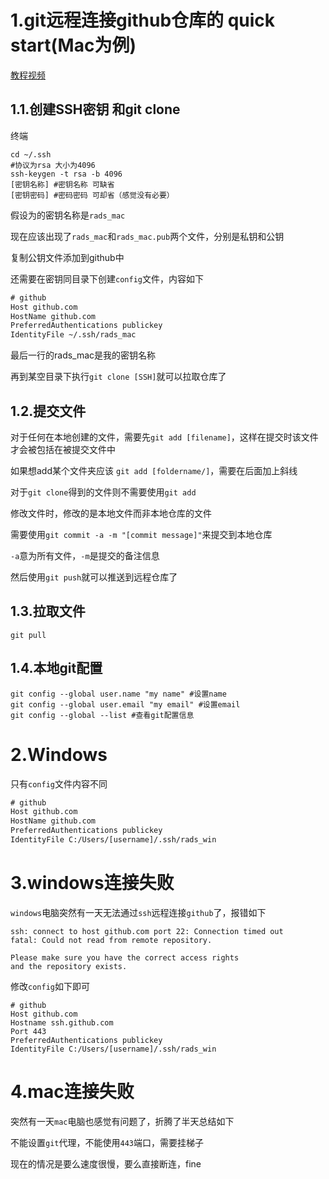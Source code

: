 # 1.git远程连接github仓库的 quick start(Mac为例)

[教程视频](https://www.bilibili.com/video/BV1HM411377j?vd_source=8924ad59b4f62224f165e16aa3d04f00&spm_id_from=333.788.videopod.sections&p=11)

## 1.1.创建SSH密钥 和git clone

终端

```shell
cd ~/.ssh
#协议为rsa 大小为4096
ssh-keygen -t rsa -b 4096
[密钥名称] #密钥名称 可缺省
[密钥密码] #密码密码 可却省（感觉没有必要）
```

假设为的密钥名称是`rads_mac`

现在应该出现了`rads_mac`和`rads_mac.pub`两个文件，分别是私钥和公钥

复制公钥文件添加到github中

还需要在密钥同目录下创建`config`文件，内容如下

```txt
# github
Host github.com
HostName github.com
PreferredAuthentications publickey
IdentityFile ~/.ssh/rads_mac
```
最后一行的rads_mac是我的密钥名称

再到某空目录下执行`git clone [SSH]`就可以拉取仓库了

## 1.2.提交文件

对于任何在本地创建的文件，需要先`git add [filename]`，这样在提交时该文件才会被包括在被提交文件中

如果想add某个文件夹应该 `git add [foldername/]`，需要在后面加上斜线

对于`git clone`得到的文件则不需要使用`git add`

修改文件时，修改的是本地文件而非本地仓库的文件

需要使用`git commit -a -m "[commit message]"`来提交到本地仓库

`-a`意为所有文件，`-m`是提交的备注信息

然后使用`git push`就可以推送到远程仓库了



## 1.3.拉取文件

`git pull`

## 1.4.本地git配置

```shell
git config --global user.name "my name" #设置name
git config --global user.email "my email" #设置email
git config --global --list #查看git配置信息
```



# 2.Windows

只有`config`文件内容不同

```txt
# github
Host github.com
HostName github.com
PreferredAuthentications publickey
IdentityFile C:/Users/[username]/.ssh/rads_win
```

# 3.windows连接失败

`windows`电脑突然有一天无法通过`ssh`远程连接`github`了，报错如下

```ssh
ssh: connect to host github.com port 22: Connection timed out
fatal: Could not read from remote repository.

Please make sure you have the correct access rights
and the repository exists.
```



修改`config`如下即可

```txtr
# github
Host github.com
Hostname ssh.github.com
Port 443
PreferredAuthentications publickey
IdentityFile C:/Users/[username]/.ssh/rads_win
```

# 4.mac连接失败

突然有一天`mac`电脑也感觉有问题了，折腾了半天总结如下  

不能设置`git`代理，不能使用`443`端口，需要挂梯子  

现在的情况是要么速度很慢，要么直接断连，fine

